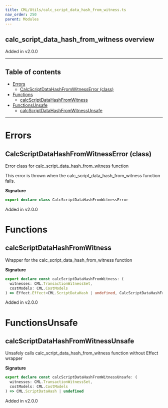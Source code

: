 ```yaml
---
title: CML/Utils/calc_script_data_hash_from_witness.ts
nav_order: 250
parent: Modules
---
```


## calc_script_data_hash_from_witness overview

Added in v2.0.0

---

<h2 class="text-delta">Table of contents</h2>

- [Errors](#errors)
  - [CalcScriptDataHashFromWitnessError (class)](#calcscriptdatahashfromwitnesserror-class)
- [Functions](#functions)
  - [calcScriptDataHashFromWitness](#calcscriptdatahashfromwitness)
- [FunctionsUnsafe](#functionsunsafe)
  - [calcScriptDataHashFromWitnessUnsafe](#calcscriptdatahashfromwitnessunsafe)

---

# Errors

## CalcScriptDataHashFromWitnessError (class)

Error class for calc_script_data_hash_from_witness function

This error is thrown when the calc_script_data_hash_from_witness function fails.

**Signature**

```ts
export declare class CalcScriptDataHashFromWitnessError
```

Added in v2.0.0

# Functions

## calcScriptDataHashFromWitness

Wrapper for the calc_script_data_hash_from_witness function

**Signature**

```ts
export declare const calcScriptDataHashFromWitness: (
  witnesses: CML.TransactionWitnessSet,
  costModels: CML.CostModels
) => Effect.Effect<CML.ScriptDataHash | undefined, CalcScriptDataHashFromWitnessError>
```

Added in v2.0.0

# FunctionsUnsafe

## calcScriptDataHashFromWitnessUnsafe

Unsafely calls calc_script_data_hash_from_witness function without Effect wrapper

**Signature**

```ts
export declare const calcScriptDataHashFromWitnessUnsafe: (
  witnesses: CML.TransactionWitnessSet,
  costModels: CML.CostModels
) => CML.ScriptDataHash | undefined
```

Added in v2.0.0
